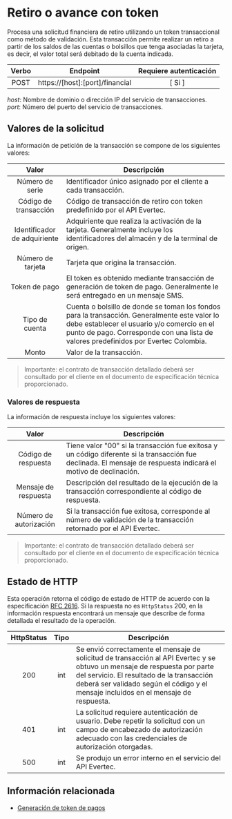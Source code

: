 # Retiro o avance con token

Procesa una solicitud financiera de retiro utilizando un token transaccional como método de validación. Esta transacción permite realizar un retiro a partir de los saldos de las cuentas o bolsillos que tenga asociadas la tarjeta, es decir, el valor total será debitado de la cuenta indicada.

| Verbo | Endpoint                                      | Requiere autenticación |
| :---: | --------------------------------------------- | :--------------------: |
| POST  | https://[host]:[port]/financial |          [ Si ]           |

*host*: Nombre de dominio o dirección IP del servicio de transacciones.  
*port*: Número del puerto del servicio de transacciones.

## Valores de la solicitud

La información de petición de la transacción se compone de los siguientes valores:

| Valor | Descripción                                      |
| :---: | --------------------------------------------- |
Número de serie | Identificador único asignado por el cliente a cada transacción.
Código de transacción | Código de transacción de retiro con token predefinido por el API Evertec.
Identificador de adquiriente | Adquiriente que realiza la activación de la tarjeta. Generalmente incluye los identificadores del almacén y de la terminal de origen.
Número de tarjeta | Tarjeta que origina la transacción.
Token de pago | El token es obtenido mediante transacción de generación de token de pago. Generalmente le será entregado en un mensaje SMS.
Tipo de cuenta | Cuenta o bolsillo de donde se toman los fondos para la transacción. Generalmente este valor lo debe establecer el usuario y/o comercio en el punto de pago. Corresponde con una lista de valores predefinidos por Evertec Colombia.
Monto | Valor de la transacción.

>Importante: el contrato de transacción detallado deberá ser consultado por el cliente en el documento de especificación técnica proporcionado.

### Valores de respuesta

La información de respuesta incluye los siguientes valores:

| Valor | Descripción                                      |
| :---: | --------------------------------------------- |
Código de respuesta | Tiene valor "00" si la transacción fue exitosa y un código diferente si la transacción fue declinada. El mensaje de respuesta indicará el motivo de declinación.
Mensaje de respuesta | Descripción del resultado de la ejecución de la transacción correspondiente al código de respuesta.
Número de autorización | Si la transacción fue exitosa, corresponde al número de validación de la transacción retornado por el API Evertec.

>Importante: el contrato de transacción detallado deberá ser consultado por el cliente en el documento de especificación técnica proporcionado.

## Estado de HTTP

Esta operación retorna el código de estado de HTTP de acuerdo con la especificación [RFC 2616](https://www.w3.org/Protocols/rfc2616/rfc2616-sec10.html). Si la respuesta no es `HttpStatus` 200, en la información respuesta encontrará un mensaje que describe de forma detallada el resultado de la operación.

HttpStatus | Tipo | Descripción
:---: | :--------: | ------------
200 | int | Se envió correctamente el mensaje de solicitud de transacción al API Evertec y se obtuvo un mensaje de respuesta por parte del servicio. El resultado de la transacción deberá ser validado según el código y el mensaje incluidos en el mensaje de respuesta.
401 | int | La solicitud requiere autenticación de usuario. Debe repetir la solicitud con un campo de encabezado de autorización adecuado con las credenciales de autorización otorgadas.
500 | int | Se produjo un error interno en el servicio del API Evertec. 

## Información relacionada

- [Generación de token de pagos](generate-payment-token.md)